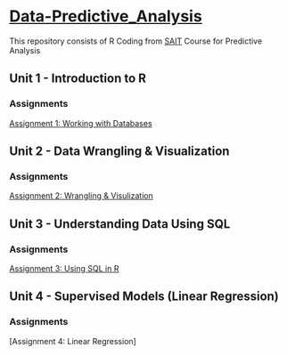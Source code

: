 # [Data-Predictive_Analysis](https://learn.sait.ca/d2l/home/617442)
This repository consists of R Coding from [SAIT](https://sait.ca/) Course for Predictive Analysis
## Unit 1 - Introduction to R
### Assignments
  [Assignment 1: Working with Databases](https://github.com/DenOue27DA/Data-Predictive_Analysis/blob/main/Assignment%201.R)

## Unit 2 - Data Wrangling & Visualization
### Assignments
  [Assignment 2: Wrangling & Visulization](https://github.com/DenOue27DA/Data-Predictive_Analysis/blob/main/Assignment%202.R)

## Unit 3 - Understanding Data Using SQL
### Assignments
  [Assignment 3: Using SQL in R](https://github.com/DenOue27DA/Data-Predictive_Analysis/blob/main/Assignment%203.Rmd)

## Unit 4 - Supervised Models (Linear Regression)
### Assignments
  [Assignment 4: Linear Regression]
